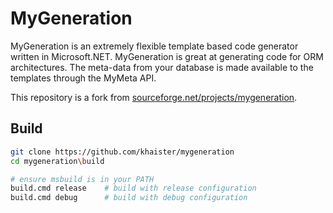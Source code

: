 # MyGeneration

MyGeneration is an extremely flexible template based code generator written in Microsoft.NET. MyGeneration is great at generating code for ORM architectures. The meta-data from your database is made available to the templates through the MyMeta API.

This repository is a fork from [sourceforge.net/projects/mygeneration](https://sourceforge.net/projects/mygeneration).

## Build

```bash
git clone https://github.com/khaister/mygeneration
cd mygeneration\build

# ensure msbuild is in your PATH
build.cmd release    # build with release configuration
build.cmd debug      # build with debug configuration
```